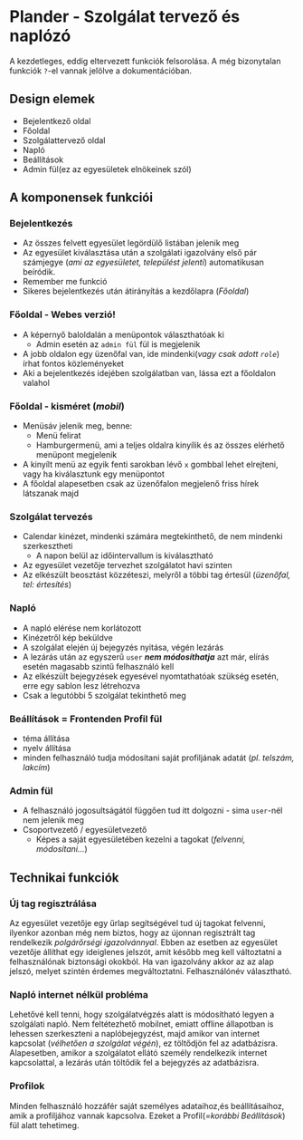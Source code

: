 # Plander - Szolgálat tervező és naplózó

A kezdetleges, eddig eltervezett funkciók felsorolása. A még bizonytalan funkciók `?`-el vannak jelölve a dokumentációban.

## Design elemek
- Bejelentkező oldal
- Főoldal
- Szolgálattervező oldal
- Napló
- Beállítások
- Admin fül(ez az egyesületek elnökeinek szól)

## A komponensek funkciói
### Bejelentkezés
- Az összes felvett egyesület legördülő listában jelenik meg
- Az egyesület kiválasztása után a szolgálati igazolvány első pár számjegye (*ami az egyesületet, települést jelenti*) automatikusan beíródik.
- Remember me funkció
- Sikeres bejelentkezés után átirányítás a kezdőlapra (*Főoldal*)
  
### Főoldal - Webes verzió!
- A képernyő baloldalán a menüpontok választhatóak ki
   - Admin esetén az `admin fül` fül is megjelenik
- A jobb oldalon egy üzenőfal van, ide mindenki(*vagy csak adott `role`*) írhat fontos közleményeket
- Aki a bejelentkezés idejében szolgálatban van, lássa ezt a főoldalon valahol

### Főoldal - kisméret (*mobil*)
- Menüsáv jelenik meg, benne:
  - Menü felirat
  - Hamburgermenü, ami a teljes oldalra kinyílik és az összes elérhető menüpont megjelenik
- A kinyílt menü az egyik fenti sarokban lévő `x` gombbal lehet elrejteni, vagy ha kiválasztunk egy menüpontot
- A főoldal alapesetben csak az üzenőfalon megjelenő friss hírek látszanak majd

### Szolgálat tervezés
- Calendar kinézet, mindenki számára megtekinthető, de nem mindenki szerkesztheti
  - A napon belül az időintervallum is kiválasztható
- Az egyesület vezetője tervezhet szolgálatot havi szinten
- Az elkészült beosztást közzéteszi, melyről a többi tag értesül (*üzenőfal, tel: értesítés*)
  
### Napló
- A napló elérése nem korlátozott
- Kinézetről kép beküldve
- A szolgálat elején új bejegyzés nyitása, végén lezárás
- A lezárás után az egyszerű `user` ***nem módosíthatja*** azt már, elírás esetén magasabb szintű felhasználó kell
- Az elkészült bejegyzések egyesével nyomtathatóak szükség esetén, erre egy sablon lesz létrehozva
- Csak a legutóbbi 5 szolgálat tekinthető meg

### Beállítások = Frontenden Profil fül 
- téma állítása
- nyelv állítása
- minden felhasználó tudja módosítani saját profiljának adatát (*pl. telszám, lakcím*)

### Admin fül
- A felhasználó jogosultságától függően tud itt dolgozni - sima `user`-nél nem jelenik meg
- Csoportvezető / egyesületvezető
  - Képes a saját egyesületében kezelni a tagokat (*felvenni, módosítani...*)

## Technikai funkciók

### Új tag regisztrálása
 Az egyesület vezetője egy űrlap segítségével tud új tagokat felvenni, ilyenkor azonban még nem biztos, hogy az újonnan regisztrált tag rendelkezik *polgárőrségi igazolvánnyal*. Ebben az esetben az egyesület vezetője állíthat egy ideiglenes jelszót, amit később meg kell változtatni a felhasználónak biztonsági okokból. Ha van igazolvány akkor az az alap jelszó, melyet szintén érdemes megváltoztatni. Felhasználónév választható.

 ### Napló internet nélkül probléma
Lehetővé kell tenni, hogy szolgálatvégzés alatt is módosítható legyen a szolgálati napló. Nem feltétezhető mobilnet, emiatt offline állapotban is lehessen szerkeszteni a naplóbejegyzést, majd amikor van internet kapcsolat (*vélhetően a szolgálat végén*), ez töltődjön fel az adatbázisra. Alapesetben, amikor a szolgálatot ellátó személy rendelkezik internet kapcsolattal, a lezárás után töltődik fel a bejegyzés az adatbázisra.

### Profilok
Minden felhasználó hozzáfér saját személyes adataihoz,és beállításaihoz, amik a profiljához vannak kapcsolva. Ezeket a Profil(*=korábbi Beállítások*) fül alatt tehetimeg.


